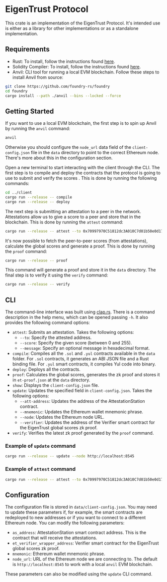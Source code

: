 # EigenTrust Protocol

This crate is an implementation of the EigenTrust Protocol. It's intended use is either as a library for other implementations or as a standalone implementation.

## Requirements

- Rust: To install, follow the instructions found [here](https://www.rust-lang.org/tools/install).
- Solidity Compiler: To install, follow the instructions found [here](https://docs.soliditylang.org/en/v0.8.9/installing-solidity.html).
- Anvil: CLI tool for running a local EVM blockchain. Follow these steps to install Anvil from source:

```bash
git clone https://github.com/foundry-rs/foundry
cd foundry
cargo install --path ./anvil --bins --locked --force
```

## Getting Started

If you want to use a local EVM blockchain, the first step is to spin up Anvil by running the `anvil` command:

```bash
anvil
```

Otherwise you should configure the `node_url` data field of the `client-config.json` file in the `data` directory to point to the correct Ethereum node. There's more about this in the configuration section.

Open a new terminal to start interacting with the client through the CLI. The first step is to compile and deploy the contracts that the protocol is going to use to submit and verify the scores . This is done by running the following commands:

```bash
cd ../client
cargo run --release -- compile
cargo run --release -- deploy
```

The next step is submitting an attestation to a peer in the network. Attestations allow us to give a score to a peer and store that in the blockchain. This is done by running the `attest` command:

```bash
cargo run --release -- attest --to 0x70997970C51812dc3A010C7d01b50e0d17dc79C8 --score 5
```

It's now possible to fetch the peer-to-peer scores (from attestations), calculate the global scores and generate a proof. This is done by running the `proof` command:

```bash
cargo run --release -- proof
```

This command will generate a proof and store it in the `data` directory. The final step is to verify it using the `verify` command:

```bash
cargo run --release -- verify
```

## CLI

The command-line interface was built using [clap.rs](http://clap.rs/). There is a command description in the help menu, which can be opened passing `-h`. It also provides the following command options:

- `attest`: Submits an attestation. Takes the following options:
    - `--to`: Specify the attested address.
    - `--score`: Specify the given score (between 0 and 255).
    - `--message`: Specify an optional message in hexadecimal format.
- `compile`: Compiles all the `.sol` and `.yul` contracts available in the `data` folder. For `.sol` contracts, it generates an ABI JSON file and a Rust binding file. For `.yul` smart contracts, it compiles Yul code into binary.
- `deploy`: Deploys all the contracts.
- `proof`: Calculates the global scores, generates the zk proof and stores it in `et-proof.json` at the `data` directory.
- `show`: Displays the `client-config.json` file.
- `update`: Updates the specified field in `client-config.json`. Takes the following options:
    - `--att-address`: Updates the address of the AttestationStation contract.
    - `--mnemonic`: Updates the Ethereum wallet mnemonic phrase.
    - `--node`: Updates the Ethereum node URL.
    - `--verifier`: Updates the address of the Verifier smart contract for the EigenTrust global scores zk proof.
- `verify`: Verifies the latest zk proof generated by the `proof` command.

### Example of `update` command

```bash
cargo run --release -- update --node http://localhost:8545
```

### Example of `attest` command

```bash
cargo run --release -- attest --to 0x70997970C51812dc3A010C7d01b50e0d17dc79C8 --score 5 --message 0x68656c6c6f
```

## Configuration

The configuration file is stored in `data/client-config.json`. You may need to update these parameters if, for example, the smart contracts are redeployed to new addresses or if you want to connect to a different Ethereum node. You can modify the following parameters:

- `as_address`: AttestationStation smart contract address. This is the contract that will receive the attestations.
- `et_verifier_wrapper_address`: Verifier smart contract for the EigenTrust global scores zk proof.
- `mnemonic`: Ethereum wallet mnemonic phrase.
- `node_url`: URL of the Ethereum node we are connecting to. The default is `http://localhost:8545` to work with a local `anvil` EVM blockchain.

These parameters can also be modified using the `update` CLI command.
